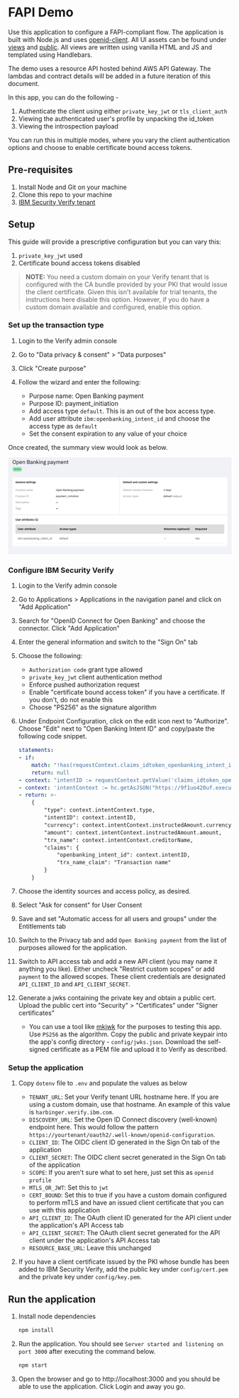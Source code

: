 # FAPI Demo

Use this application to configure a FAPI-compliant flow. The application is built with Node.js and uses [openid-client](https://www.npmjs.com/package/openid-client). All UI assets can be found under [views](/views) and [public](/public). All views are written using vanilla HTML and JS and templated using Handlebars.

The demo uses a resource API hosted behind AWS API Gateway. The lambdas and contract details will be added in a future iteration of this document.

In this app, you can do the following -

1. Authenticate the client using either `private_key_jwt` or `tls_client_auth`
2. Viewing the authenticated user's profile by unpacking the id_token
3. Viewing the introspection payload

You can run this in multiple modes, where you vary the client authentication options and choose to enable certificate bound access tokens.

## Pre-requisites

1. Install Node and Git on your machine
2. Clone this repo to your machine
3. [IBM Security Verify tenant](https://docs.verify.ibm.com/verify/docs/signing-up-for-a-free-trial)

## Setup

This guide will provide a prescriptive configuration but you can vary this:

1. `private_key_jwt` used
2. Certificate bound access tokens disabled

> **NOTE:** You need a custom domain on your Verify tenant that is configured with the CA bundle provided by your PKI that would issue the client certificate. Given this isn't available for trial tenants, the instructions here disable this option. However, if you do have a custom domain available and configured, enable this option.

### Set up the transaction type

1. Login to the Verify admin console

2. Go to "Data privacy & consent" > "Data purposes"

3. Click "Create purpose"

4. Follow the wizard and enter the following:
    - Purpose name: Open Banking payment
    - Purpose ID: payment_initiation
    - Add access type `default`. This is an out of the box access type.
    - Add user attribute `ibm:openbanking_intent_id` and choose the access type as `default`
    - Set the consent expiration to any value of your choice

Once created, the summary view would look as below.

![](docs/purpose-payment.png)

### Configure IBM Security Verify

1. Login to the Verify admin console

2. Go to Applications > Applications in the navigation panel and click on "Add Application"

3. Search for "OpenID Connect for Open Banking" and choose the connector. Click "Add Application"

4. Enter the general information and switch to the "Sign On" tab

5. Choose the following:
    - `Authorization code` grant type allowed
    - `private_key_jwt` client authentication method
    - Enforce pushed authorization request
    - Enable "certificate bound access token" if you have a certificate. If you don't, do not enable this
    - Choose "PS256" as the signature algorithm

6. Under Endpoint Configuration, click on the edit icon next to "Authorize". Choose "Edit" next to "Open Banking Intent ID" and copy/paste the following code snippet.

    ```yaml
    statements:
    - if:
        match: "!has(requestContext.claims_idtoken_openbanking_intent_id)"
        return: null
    - context: "intentID := requestContext.getValue('claims_idtoken_openbanking_intent_id')"
    - context: 'intentContext := hc.getAsJSON("https://9f1uo420uf.execute-api.us-east-1.amazonaws.com/internal/intents/" + context.intentID, { "Authorization": "apikey supersecretapikey" })'
    - return: >-
        {
            "type": context.intentContext.type,
            "intentID": context.intentID,
            "currency": context.intentContext.instructedAmount.currency,
            "amount": context.intentContext.instructedAmount.amount,
            "trx_name": context.intentContext.creditorName,
            "claims": {
                "openbanking_intent_id": context.intentID,
                "trx_name_claim": "Transaction name"
            }
        }
    ```

7. Choose the identity sources and access policy, as desired.

8. Select "Ask for consent" for User Consent

9. Save and set "Automatic access for all users and groups" under the Entitlements tab

10. Switch to the Privacy tab and add `Open Banking payment` from the list of purposes allowed for the application.

11. Switch to API access tab and add a new API client (you may name it anything you like). Either uncheck "Restrict custom scopes" or add `payment` to the allowed scopes. These client credentials are designated `API_CLIENT_ID` and `API_CLIENT_SECRET`.

12. Generate a jwks containing the private key and obtain a public cert. Upload the public cert into "Security" > "Certificates" under "Signer certificates"
    - You can use a tool like [mkjwk](https://mkjwk.org/) for the purposes to testing this app. Use `PS256` as the algorithm. Copy the public and private keypair into the app's config directory - `config/jwks.json`. Download the self-signed certificate as a PEM file and upload it to Verify as described.

### Setup the application

1. Copy `dotenv` file to `.env` and populate the values as below
    - `TENANT_URL`: Set your Verify tenant URL hostname here. If you are using a custom domain, use that hostname. An example of this value is `harbinger.verify.ibm.com`.
    - `DISCOVERY_URL`: Set the Open ID Connect discovery (well-known) endpoint here. This would follow the pattern `https://yourtenant/oauth2/.well-known/openid-configuration`.
    - `CLIENT_ID`: The OIDC client ID generated in the Sign On tab of the application
    - `CLIENT_SECRET`: The OIDC client secret generated in the Sign On tab of the application
    - `SCOPE`: If you aren't sure what to set here, just set this as `openid profile`
    - `MTLS_OR_JWT`: Set this to `jwt`
    - `CERT_BOUND`: Set this to true if you have a custom domain configured to perform mTLS and have an issued client certificate that you can use with this application
    - `API_CLIENT_ID`: The OAuth client ID generated for the API client under the application's API Access tab
    - `API_CLIENT_SECRET`: The OAuth client secret generated for the API client under the application's API Access tab
    - `RESOURCE_BASE_URL`: Leave this unchanged

2. If you have a client certificate issued by the PKI whose bundle has been added to IBM Security Verify, add the public key under `config/cert.pem` and the private key under `config/key.pem`.

## Run the application

1. Install node dependencies

    ```bash
    npm install
    ```

2. Run the application. You should see `Server started and listening on port 3000` after executing the command below.

    ```bash
    npm start
    ```

3. Open the browser and go to http://localhost:3000 and you should be able to use the application. Click Login and away you go.